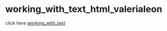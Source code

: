 # working_with_text_html_valerialeon
click here [working_with_text](https://valerialeonh.github.io./working_with_text_html_valerialeon/)